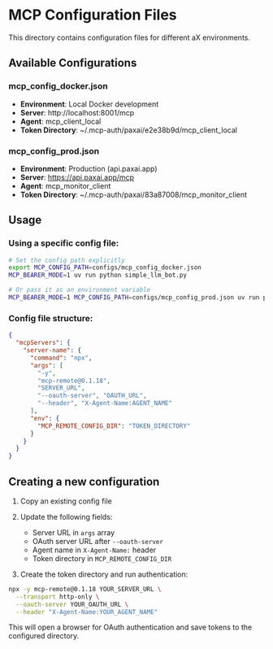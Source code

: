 # MCP Configuration Files

This directory contains configuration files for different aX environments.

## Available Configurations

### mcp_config_docker.json
- **Environment**: Local Docker development
- **Server**: http://localhost:8001/mcp
- **Agent**: mcp_client_local
- **Token Directory**: ~/.mcp-auth/paxai/e2e38b9d/mcp_client_local

### mcp_config_prod.json
- **Environment**: Production (api.paxai.app)
- **Server**: https://api.paxai.app/mcp
- **Agent**: mcp_monitor_client
- **Token Directory**: ~/.mcp-auth/paxai/83a87008/mcp_monitor_client

## Usage

### Using a specific config file:
```bash
# Set the config path explicitly
export MCP_CONFIG_PATH=configs/mcp_config_docker.json
MCP_BEARER_MODE=1 uv run python simple_llm_bot.py

# Or pass it as an environment variable
MCP_BEARER_MODE=1 MCP_CONFIG_PATH=configs/mcp_config_prod.json uv run python simple_llm_bot.py --loop
```

### Config file structure:
```json
{
  "mcpServers": {
    "server-name": {
      "command": "npx",
      "args": [
        "-y",
        "mcp-remote@0.1.18",
        "SERVER_URL",
        "--oauth-server", "OAUTH_URL",
        "--header", "X-Agent-Name:AGENT_NAME"
      ],
      "env": {
        "MCP_REMOTE_CONFIG_DIR": "TOKEN_DIRECTORY"
      }
    }
  }
}
```

## Creating a new configuration

1. Copy an existing config file
2. Update the following fields:
   - Server URL in `args` array
   - OAuth server URL after `--oauth-server`
   - Agent name in `X-Agent-Name:` header
   - Token directory in `MCP_REMOTE_CONFIG_DIR`

3. Create the token directory and run authentication:
```bash
npx -y mcp-remote@0.1.18 YOUR_SERVER_URL \
  --transport http-only \
  --oauth-server YOUR_OAUTH_URL \
  --header "X-Agent-Name:YOUR_AGENT_NAME"
```

This will open a browser for OAuth authentication and save tokens to the configured directory.
